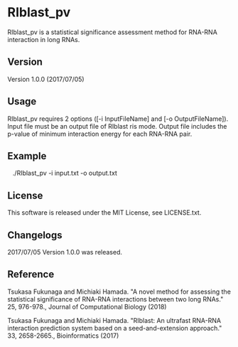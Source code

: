 # RIblast_pv
RIblast_pv is a statistical significance assessment method for RNA-RNA interaction in long RNAs.

## Version
Version 1.0.0 (2017/07/05)

## Usage
RIblast_pv requires 2 options ([-i InputFileName] and [-o OutputFileName]). Input file must be an output file of RIblast ris mode. Output file includes the p-value of minimum interaction energy for each RNA-RNA pair.

## Example
    ./RIblast_pv -i input.txt -o output.txt

## License
This software is released under the MIT License, see LICENSE.txt.

## Changelogs  
2017/07/05 Version 1.0.0 was released.

## Reference
Tsukasa Fukunaga and Michiaki Hamada. "A novel method for assessing the statistical significance of RNA-RNA interactions between two long RNAs."  25, 976-978., Journal of Computational Biology (2018) 

Tsukasa Fukunaga and Michiaki Hamada. "RIblast: An ultrafast RNA-RNA interaction prediction system based on a seed-and-extension approach." 33, 2658-2665., Bioinformatics (2017)
